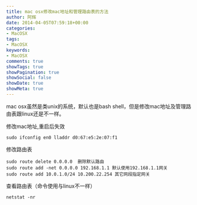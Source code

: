 ```yaml
---
title: mac osx修改mac地址和管理路由表的方法
author: 阿辉
date: 2014-04-05T07:59:18+00:00
categories:
- MacOSX
tags:
- MacOSX
keywords:
- MacOSX
comments: true
showTags: true
showPagination: true
showSocial: false
showDate: true
showMeta: true
---
```

mac osx虽然是类unix的系统，默认也是bash shell，但是修改mac地址及管理路由表跟linux还是不一样。

修改mac地址,重启后失效
```
sudo ifconfig en0 lladdr d0:67:e5:2e:07:f1
```
修改路由表
```
sudo route delete 0.0.0.0  删除默认路由
sudo route add -net 0.0.0.0 192.168.1.1 默认使用192.168.1.1网关
sudo route add 10.0.1.0/24 10.200.22.254 其它网段指定网关
```
查看路由表（命令使用与linux不一样）
```
netstat -nr
```

<!--more-->